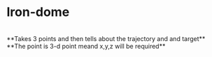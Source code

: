 # Iron-dome
<br>
**Takes 3 points and then tells about the trajectory and and target**
<br>
**The point is 3-d point meand x,y,z will be required**
